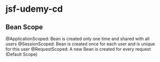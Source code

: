 # jsf-udemy-cd

## Bean Scope

@ApplicationScoped: Bean is created only one time and shared with all users
@SessionScoped: Bean is created once for each user and is unique for this user
@RequestScoped: A new Bean is created for every request (Default Scope)
